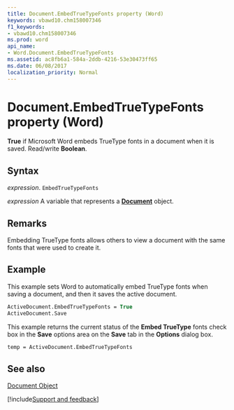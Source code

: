 ```yaml
---
title: Document.EmbedTrueTypeFonts property (Word)
keywords: vbawd10.chm158007346
f1_keywords:
- vbawd10.chm158007346
ms.prod: word
api_name:
- Word.Document.EmbedTrueTypeFonts
ms.assetid: ac8fb6a1-584a-2ddb-4216-53e30473ff65
ms.date: 06/08/2017
localization_priority: Normal
---
```



# Document.EmbedTrueTypeFonts property (Word)

 **True** if Microsoft Word embeds TrueType fonts in a document when it is saved. Read/write **Boolean**.


## Syntax

_expression_. `EmbedTrueTypeFonts`

_expression_ A variable that represents a **[Document](Word.Document.md)** object.


## Remarks

Embedding TrueType fonts allows others to view a document with the same fonts that were used to create it. 


## Example

This example sets Word to automatically embed TrueType fonts when saving a document, and then it saves the active document.


```vb
ActiveDocument.EmbedTrueTypeFonts = True 
ActiveDocument.Save
```

This example returns the current status of the  **Embed TrueType** fonts check box in the **Save** options area on the **Save** tab in the **Options** dialog box.




```vb
temp = ActiveDocument.EmbedTrueTypeFonts
```


## See also


[Document Object](Word.Document.md)

[!include[Support and feedback](~/includes/feedback-boilerplate.md)]